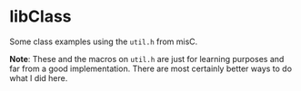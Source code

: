 # libClass

Some class examples using the `util.h` from misC.

**Note**: These and the macros on `util.h` are just for learning purposes and far from a good implementation. There are most certainly better ways to do what I did here.